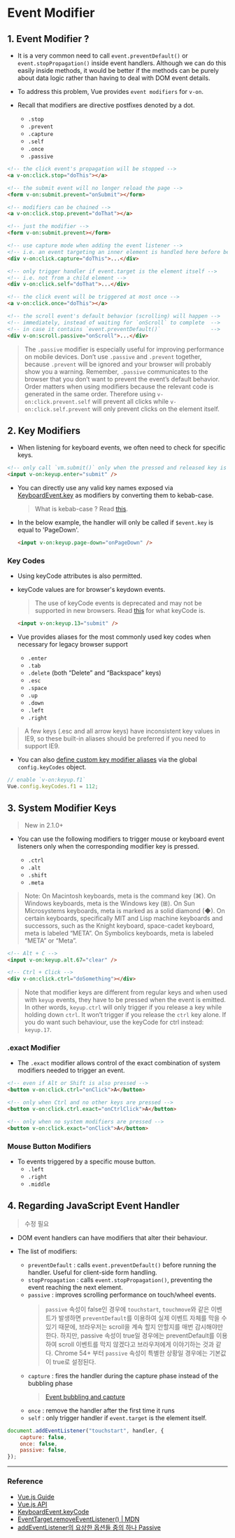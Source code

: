 # Event Modifier

## 1. Event Modifier ?

- It is a very common need to call `event.preventDefault()` or `event.stopPropagation()` inside event handlers. Although we can do this easily inside methods, it would be better if the methods can be purely about data logic rather than having to deal with DOM event details.
- To address this problem, Vue provides `event modifiers` for `v-on`.
- Recall that modifiers are directive postfixes denoted by a dot.

  - `.stop`
  - `.prevent`
  - `.capture`
  - `.self`
  - `.once`
  - `.passive`

```html
<!-- the click event's propagation will be stopped -->
<a v-on:click.stop="doThis"></a>

<!-- the submit event will no longer reload the page -->
<form v-on:submit.prevent="onSubmit"></form>

<!-- modifiers can be chained -->
<a v-on:click.stop.prevent="doThat"></a>

<!-- just the modifier -->
<form v-on:submit.prevent></form>

<!-- use capture mode when adding the event listener -->
<!-- i.e. an event targeting an inner element is handled here before being handled by that element -->
<div v-on:click.capture="doThis">...</div>

<!-- only trigger handler if event.target is the element itself -->
<!-- i.e. not from a child element -->
<div v-on:click.self="doThat">...</div>

<!-- the click event will be triggered at most once -->
<a v-on:click.once="doThis"></a>

<!-- the scroll event's default behavior (scrolling) will happen -->
<!-- immediately, instead of waiting for `onScroll` to complete  -->
<!-- in case it contains `event.preventDefault()`                -->
<div v-on:scroll.passive="onScroll">...</div>
```

> The `.passive` modifier is especially useful for improving performance on mobile devices.
> Don’t use `.passive` and `.prevent` together, because `.prevent` will be ignored and your browser will probably show you a warning. Remember, `.passive` communicates to the browser that you don’t want to prevent the event’s default behavior.
> Order matters when using modifiers because the relevant code is generated in the same order. Therefore using `v-on:click.prevent.self` will prevent all clicks while `v-on:click.self.prevent` will only prevent clicks on the element itself.

## 2. Key Modifiers

- When listening for keyboard events, we often need to check for specific keys.

```html
<!-- only call `vm.submit()` only when the pressed and released key is `Enter` -->
<input v-on:keyup.enter="submit" />
```

- You can directly use any valid key names exposed via [KeyboardEvent.key](https://developer.mozilla.org/en-US/docs/Web/API/KeyboardEvent/key/Key_Values) as modifiers by converting them to kebab-case.

  > What is kebab-case ? Read [this](https://medium.com/better-programming/string-case-styles-camel-pascal-snake-and-kebab-case-981407998841).

- In the below example, the handler will only be called if `$event.key` is equal to 'PageDown'.

  ```html
  <input v-on:keyup.page-down="onPageDown" />
  ```

### Key Codes

- Using keyCode attributes is also permitted.
- keyCode values are for browser's keydown events.

  > The use of keyCode events is deprecated and may not be supported in new browsers.
  > Read [this](https://developer.mozilla.org/en-US/docs/Web/API/KeyboardEvent/keyCode) for what keyCode is.

  ```html
  <input v-on:keyup.13="submit" />
  ```

- Vue provides aliases for the most commonly used key codes when necessary for legacy browser support
  - `.enter`
  - `.tab`
  - `.delete` (both “Delete” and “Backspace” keys)
  - `.esc`
  - `.space`
  - `.up`
  - `.down`
  - `.left`
  - `.right`

> A few keys (.esc and all arrow keys) have inconsistent key values in IE9, so these built-in aliases should be preferred if you need to support IE9.

- You can also [define custom key modifier aliases](https://vuejs.org/v2/api/#keyCodes) via the global `config.keyCodes` object.

```javascript
// enable `v-on:keyup.f1`
Vue.config.keyCodes.f1 = 112;
```

## 3. System Modifier Keys

> New in 2.1.0+

- You can use the following modifiers to trigger mouse or keyboard event listeners only when the corresponding modifier key is pressed.

  - `.ctrl`
  - `.alt`
  - `.shift`
  - `.meta`

> Note: On Macintosh keyboards, meta is the command key (⌘). On Windows keyboards, meta is the Windows key (⊞). On Sun Microsystems keyboards, meta is marked as a solid diamond (◆). On certain keyboards, specifically MIT and Lisp machine keyboards and successors, such as the Knight keyboard, space-cadet keyboard, meta is labeled “META”. On Symbolics keyboards, meta is labeled “META” or “Meta”.

```html
<!-- Alt + C -->
<input v-on:keyup.alt.67="clear" />

<!-- Ctrl + Click -->
<div v-on:click.ctrl="doSomething"></div>
```

> Note that modifier keys are different from regular keys and when used with `keyup` events, they have to be pressed when the event is emitted. In other words, `keyup.ctrl` will only trigger if you release a key while holding down `ctrl`. It won’t trigger if you release the `ctrl` key alone. If you do want such behaviour, use the keyCode for ctrl instead: `keyup.17`.

### .exact Modifier

- The `.exact` modifier allows control of the exact combination of system modifiers needed to trigger an event.

```html
<!-- even if Alt or Shift is also pressed -->
<button v-on:click.ctrl="onClick">A</button>

<!-- only when Ctrl and no other keys are pressed -->
<button v-on:click.ctrl.exact="onCtrlClick">A</button>

<!-- only when no system modifiers are pressed -->
<button v-on:click.exact="onClick">A</button>
```

### Mouse Button Modifiers

- To events triggered by a specific mouse button.
  - `.left`
  - `.right`
  - `.middle`

## 4. Regarding JavaScript Event Handler

> 수정 필요

- DOM event handlers can have modifiers that alter their behaviour.
- The list of modifiers:

  - `preventDefault` : calls `event.preventDefault()` before running the handler. Useful for client-side form handling.
  - `stopPropagation` : calls `event.stopPropagation()`, preventing the event reaching the next element.
  - `passive` : improves scrolling performance on touch/wheel events.
    > `passive` 속성이 false인 경우에 `touchstart`, `touchmove`와 같은 이벤트가 발생하면 `preventDefault`를 이용하여 실제 이벤트 자체를 막을 수 있기 때문에, 브라우저는 scroll을 계속 할지 안할지를 매번 감시해야만 한다. 하지만, passive 속성이 true일 경우에는 preventDefault를 이용하여 scroll 이벤트를 막지 않겠다고 브라우저에게 이야기하는 것과 같다. Chrome 54+ 부터 `passive` 속성이 특별한 상황일 경우에는 기본값이 true로 설정된다.
  - `capture` : fires the handler during the capture phase instead of the bubbling phase
    > [Event bubbling and capture](https://developer.mozilla.org/en-US/docs/Learn/JavaScript/Building_blocks/Events#Event_bubbling_and_capture)
  - `once` : remove the handler after the first time it runs
  - `self` : only trigger handler if `event.target` is the element itself.

```javascript
document.addEventListener("touchstart", handler, {
	capture: false,
	once: false,
	passive: false,
});
```

---

### Reference

- [Vue.js Guide](https://vuejs.org/v2/guide/events.html#Event-Modifiers)
- [Vue.js API](https://vuejs.org/v2/api/#keyCodes)
- [KeyboardEvent.keyCode](https://developer.mozilla.org/en-US/docs/Web/API/KeyboardEvent/keyCode)
- [EventTarget.removeEventListener() | MDN](https://developer.mozilla.org/ko/docs/Web/API/EventTarget/removeEventListener)
- [addEventListener의 요상한 옵션들 중의 하나 Passive](http://sculove.github.io/blog/2016/12/29/addEventListener-passive/)
